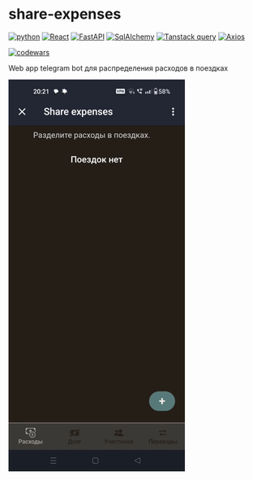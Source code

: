 # share-expenses

[![python](https://img.shields.io/badge/Python-3.11-green)](https://img.shields.io/badge/python-3.11-green) [![React](https://img.shields.io/badge/React-18-green)](https://img.shields.io/badge/react-18-green) [![FastAPI](https://img.shields.io/badge/FastAPI-0.108-green)](https://img.shields.io/badge/FastAPI-0.108-green)
[![SqlAlchemy](https://img.shields.io/badge/SqlAlchemy-2.0-green)](https://img.shields.io/badge/SqlAlchemy-2.0-green) [![Tanstack query](https://img.shields.io/badge/Tanstack_query-5-green)](https://img.shields.io/badge/Tanstack_query-5-green) [![Axios](https://img.shields.io/badge/Axios-1.6-green)](https://img.shields.io/badge/axios-1.6-green)

[![codewars](https://www.codewars.com/users/Kazykan/badges/small)](https://www.codewars.com/users/Kazykan/)

Web app telegram bot для распределения расходов в поездках

![Пример](./project_img/video.gif)